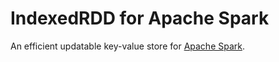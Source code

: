 # IndexedRDD for Apache Spark

An efficient updatable key-value store for [Apache Spark](http://spark.apache.org).
